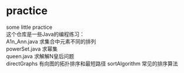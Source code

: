 # practice
some little practice  
这个仓库是一些Java的编程练习：  
A1n_Ann.java 求集合中元素不同的排列  
powerSet.java 求幂集  
queen.java 求解解N皇后问题  
directGraphs 有向图的拓扑排序和最短路径
sortAlgorithm 常见的排序算法
